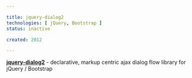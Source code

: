 ```yaml
---

title: jquery-dialog2
technologies: [ jQuery, Bootstrap ]
status: inactive

created: 2012

---
```


__[jquery-dialog2](https://nikku.github.io/jquery-bootstrap-scripting)__ - declarative, markup centric ajax dialog flow library for jQuery / Bootstrap